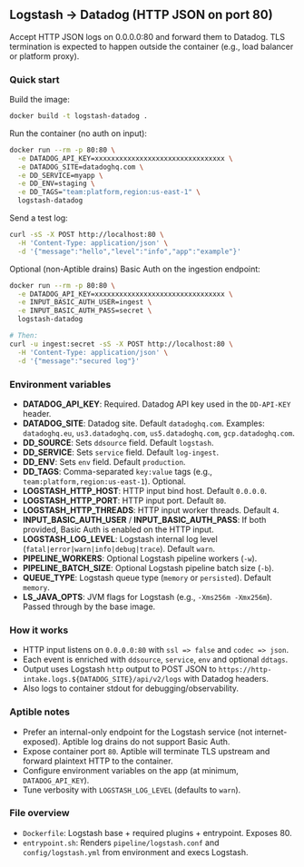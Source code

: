 ## Logstash → Datadog (HTTP JSON on port 80)

Accept HTTP JSON logs on 0.0.0.0:80 and forward them to Datadog. TLS termination is expected to happen outside the container (e.g., load balancer or platform proxy).

### Quick start

Build the image:

```bash
docker build -t logstash-datadog .
```

Run the container (no auth on input):

```bash
docker run --rm -p 80:80 \
  -e DATADOG_API_KEY=xxxxxxxxxxxxxxxxxxxxxxxxxxxxxxxx \
  -e DATADOG_SITE=datadoghq.com \
  -e DD_SERVICE=myapp \
  -e DD_ENV=staging \
  -e DD_TAGS="team:platform,region:us-east-1" \
  logstash-datadog
```

Send a test log:

```bash
curl -sS -X POST http://localhost:80 \
  -H 'Content-Type: application/json' \
  -d '{"message":"hello","level":"info","app":"example"}'
```

Optional (non-Aptible drains) Basic Auth on the ingestion endpoint:

```bash
docker run --rm -p 80:80 \
  -e DATADOG_API_KEY=xxxxxxxxxxxxxxxxxxxxxxxxxxxxxxxx \
  -e INPUT_BASIC_AUTH_USER=ingest \
  -e INPUT_BASIC_AUTH_PASS=secret \
  logstash-datadog

# Then:
curl -u ingest:secret -sS -X POST http://localhost:80 \
  -H 'Content-Type: application/json' \
  -d '{"message":"secured log"}'
```

### Environment variables

- **DATADOG_API_KEY**: Required. Datadog API key used in the `DD-API-KEY` header.
- **DATADOG_SITE**: Datadog site. Default `datadoghq.com`. Examples: `datadoghq.eu`, `us3.datadoghq.com`, `us5.datadoghq.com`, `gcp.datadoghq.com`.
- **DD_SOURCE**: Sets `ddsource` field. Default `logstash`.
- **DD_SERVICE**: Sets `service` field. Default `log-ingest`.
- **DD_ENV**: Sets `env` field. Default `production`.
- **DD_TAGS**: Comma-separated `key:value` tags (e.g., `team:platform,region:us-east-1`). Optional.
- **LOGSTASH_HTTP_HOST**: HTTP input bind host. Default `0.0.0.0`.
- **LOGSTASH_HTTP_PORT**: HTTP input port. Default `80`.
- **LOGSTASH_HTTP_THREADS**: HTTP input worker threads. Default `4`.
- **INPUT_BASIC_AUTH_USER** / **INPUT_BASIC_AUTH_PASS**: If both provided, Basic Auth is enabled on the HTTP input.
- **LOGSTASH_LOG_LEVEL**: Logstash internal log level (`fatal|error|warn|info|debug|trace`). Default `warn`.
- **PIPELINE_WORKERS**: Optional Logstash pipeline workers (`-w`).
- **PIPELINE_BATCH_SIZE**: Optional Logstash pipeline batch size (`-b`).
- **QUEUE_TYPE**: Logstash queue type (`memory` or `persisted`). Default `memory`.
- **LS_JAVA_OPTS**: JVM flags for Logstash (e.g., `-Xms256m -Xmx256m`). Passed through by the base image.

### How it works

- HTTP input listens on `0.0.0.0:80` with `ssl => false` and `codec => json`.
- Each event is enriched with `ddsource`, `service`, `env` and optional `ddtags`.
- Output uses Logstash `http` output to POST JSON to `https://http-intake.logs.${DATADOG_SITE}/api/v2/logs` with Datadog headers.
- Also logs to container stdout for debugging/observability.

### Aptible notes

- Prefer an internal-only endpoint for the Logstash service (not internet-exposed). Aptible log drains do not support Basic Auth.
- Expose container port `80`. Aptible will terminate TLS upstream and forward plaintext HTTP to the container.
- Configure environment variables on the app (at minimum, `DATADOG_API_KEY`).
- Tune verbosity with `LOGSTASH_LOG_LEVEL` (defaults to `warn`).

### File overview

- `Dockerfile`: Logstash base + required plugins + entrypoint. Exposes 80.
- `entrypoint.sh`: Renders `pipeline/logstash.conf` and `config/logstash.yml` from environment and execs Logstash.



